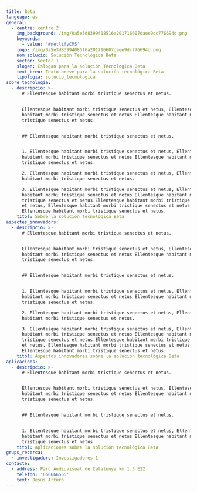 ```yaml
---
title: Beta
language: es
general:
  - centre: centro 2
    img_background: /img/0a5e3d8399408516a201716607daee9dc776694d.png
    keywords:
      - value: '#netlifyCMS'
    logo: /img/0a5e3d8399408516a201716607daee9dc776694d.png
    nom_solucio: Solución Tecnológica Beta
    sector: Sector 1
    slogan: Eslogan para la solución Tecnologica Beta
    text_breu: Texto breve para la solución tecnológica Beta
    tipologia: solucio_tecnologica
sobre_tecnologia:
  - descripcio: >-
      # Ellentesque habitant morbi tristique senectus et netus. 


      Ellentesque habitant morbi tristique senectus et netus, Ellentesque
      habitant morbi tristique senectus et netus Ellentesque habitant morbi
      tristique senectus et netus.


      ## Ellentesque habitant morbi tristique senectus et netus.


      1. Ellentesque habitant morbi tristique senectus et netus, Ellentesque
      habitant morbi tristique senectus et netus Ellentesque habitant morbi
      tristique senectus et netus.

      2. Ellentesque habitant morbi tristique senectus et netus, Ellentesque
      habitant morbi tristique senectus et netus.

      3. Ellentesque habitant morbi tristique senectus et netus, Ellentesque
      habitant morbi tristique senectus et netus Ellentesque habitant morbi
      tristique senectus et netus.Ellentesque habitant morbi tristique senectus
      et netus, Ellentesque habitant morbi tristique senectus et netus
      Ellentesque habitant morbi tristique senectus et netus.
    titol: Sobre la solución tecnológica Beta
aspectes_innovadors:
  - descripcio: >-
      # Ellentesque habitant morbi tristique senectus et netus. 


      Ellentesque habitant morbi tristique senectus et netus, Ellentesque
      habitant morbi tristique senectus et netus Ellentesque habitant morbi
      tristique senectus et netus.


      ## Ellentesque habitant morbi tristique senectus et netus.


      1. Ellentesque habitant morbi tristique senectus et netus, Ellentesque
      habitant morbi tristique senectus et netus Ellentesque habitant morbi
      tristique senectus et netus.

      2. Ellentesque habitant morbi tristique senectus et netus, Ellentesque
      habitant morbi tristique senectus et netus.

      3. Ellentesque habitant morbi tristique senectus et netus, Ellentesque
      habitant morbi tristique senectus et netus Ellentesque habitant morbi
      tristique senectus et netus.Ellentesque habitant morbi tristique senectus
      et netus, Ellentesque habitant morbi tristique senectus et netus
      Ellentesque habitant morbi tristique senectus et netus.
    titol: Aspectos innovadores sobre la solución tecnológica Beta
aplicacions:
  - descripcio: >-
      # Ellentesque habitant morbi tristique senectus et netus. 


      Ellentesque habitant morbi tristique senectus et netus, Ellentesque
      habitant morbi tristique senectus et netus Ellentesque habitant morbi
      tristique senectus et netus.


      ## Ellentesque habitant morbi tristique senectus et netus.


      1. Ellentesque habitant morbi tristique senectus et netus, Ellentesque
      habitant morbi tristique senectus et netus Ellentesque habitant morbi
      tristique senectus et netus.
    titol: Aplicaciones sobre la solución tecnológica Beta
grups_recerca:
  - investigadors: Investigadores 1
contacte:
  - address: Parc Audiovisual de Catalunya km 1.5 E22
    telefon: '666666555'
    text: Jesús Arturo
---
```



